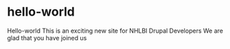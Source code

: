 # hello-world
Hello-world
This is an exciting new site for NHLBI Drupal Developers
We are glad that you have joined us
